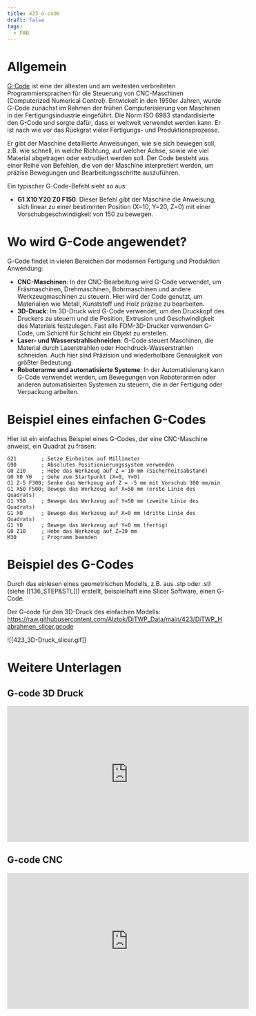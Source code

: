```yaml
---
title: 423_G-code
draft: false
tags:
  - FAB
---
```

# Allgemein

[G-Code](https://en.wikipedia.org/wiki/G-code) ist eine der ältesten und am weitesten verbreiteten Programmiersprachen für die Steuerung von CNC-Maschinen (Computerized Numerical Control). Entwickelt in den 1950er Jahren, wurde G-Code zunächst im Rahmen der frühen Computerisierung von Maschinen in der Fertigungsindustrie eingeführt. Die Norm ISO 6983 standardisierte den G-Code und sorgte dafür, dass er weltweit verwendet werden kann. Er ist nach wie vor das Rückgrat vieler Fertigungs- und Produktionsprozesse.

Er gibt der Maschine detaillierte Anweisungen, wie sie sich bewegen soll, z.B. wie schnell, in welche Richtung, auf welcher Achse, sowie wie viel Material abgetragen oder extrudiert werden soll. Der Code besteht aus einer Reihe von Befehlen, die von der Maschine interpretiert werden, um präzise Bewegungen und Bearbeitungsschritte auszuführen.

Ein typischer G-Code-Befehl sieht so aus:

- **G1 X10 Y20 Z0 F150**: Dieser Befehl gibt der Maschine die Anweisung, sich linear zu einer bestimmten Position (X=10, Y=20, Z=0) mit einer Vorschubgeschwindigkeit von 150 zu bewegen.

# Wo wird G-Code angewendet?

G-Code findet in vielen Bereichen der modernen Fertigung und Produktion Anwendung:

- **CNC-Maschinen**: In der CNC-Bearbeitung wird G-Code verwendet, um Fräsmaschinen, Drehmaschinen, Bohrmaschinen und andere Werkzeugmaschinen zu steuern. Hier wird der Code genutzt, um Materialien wie Metall, Kunststoff und Holz präzise zu bearbeiten.
- **3D-Druck**: Im 3D-Druck wird G-Code verwendet, um den Druckkopf des Druckers zu steuern und die Position, Extrusion und Geschwindigkeit des Materials festzulegen. Fast alle FDM-3D-Drucker verwenden G-Code, um Schicht für Schicht ein Objekt zu erstellen.
- **Laser- und Wasserstrahlschneiden**: G-Code steuert Maschinen, die Material durch Laserstrahlen oder Hochdruck-Wasserstrahlen schneiden. Auch hier sind Präzision und wiederholbare Genauigkeit von größter Bedeutung.
- **Roboterarme und automatisierte Systeme**: In der Automatisierung kann G-Code verwendet werden, um Bewegungen von Roboterarmen oder anderen automatisierten Systemen zu steuern, die in der Fertigung oder Verpackung arbeiten.

# Beispiel eines einfachen G-Codes

Hier ist ein einfaches Beispiel eines G-Codes, der eine CNC-Maschine anweist, ein Quadrat zu fräsen:
```
G21        ; Setze Einheiten auf Millimeter
G90        ; Absolutes Positionierungssystem verwenden
G0 Z10     ; Hebe das Werkzeug auf Z = 10 mm (Sicherheitsabstand)
G0 X0 Y0   ; Gehe zum Startpunkt (X=0, Y=0)
G1 Z-5 F300; Senke das Werkzeug auf Z = -5 mm mit Vorschub 300 mm/min
G1 X50 F500; Bewege das Werkzeug auf X=50 mm (erste Linie des Quadrats)
G1 Y50     ; Bewege das Werkzeug auf Y=50 mm (zweite Linie des Quadrats)
G1 X0      ; Bewege das Werkzeug auf X=0 mm (dritte Linie des Quadrats)
G1 Y0      ; Bewege das Werkzeug auf Y=0 mm (fertig)
G0 Z10     ; Hebe das Werkzeug auf Z=10 mm
M30        ; Programm beenden

```

# Beispiel des G-Codes 

Durch das einlesen eines geometrischen Modells, z.B. aus .stp oder .stl (siehe [[136_STEP&STL]]) erstellt, beispielhaft eine Slicer Software, einen G-Code.

Der G-code für den 3D-Druck des einfachen Modells:
https://raw.githubusercontent.com/AIztok/DiTWP_Data/main/423/DiTWP_Habrahmen_slicer.gcode

![[423_3D-Druck_slicer.gif]]

# Weitere Unterlagen
## G-code 3D Druck

<iframe width="560" height="315" src="https://www.youtube.com/embed/2TByiMNduss?si=7IWzbMD-WHwlniGX" title="YouTube video player" frameborder="0" allow="accelerometer; autoplay; clipboard-write; encrypted-media; gyroscope; picture-in-picture; web-share" referrerpolicy="strict-origin-when-cross-origin" allowfullscreen></iframe>


## G-code CNC

<iframe width="560" height="315" src="https://www.youtube.com/embed/FKspL_2U-qk?si=ztYjlIaj2JeVVYGM" title="YouTube video player" frameborder="0" allow="accelerometer; autoplay; clipboard-write; encrypted-media; gyroscope; picture-in-picture; web-share" referrerpolicy="strict-origin-when-cross-origin" allowfullscreen></iframe>


